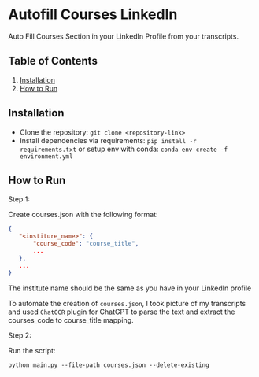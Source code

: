 # Autofill Courses LinkedIn

Auto Fill Courses Section in your LinkedIn Profile from your transcripts.

## Table of Contents
1. [Installation](#installation)
2. [How to Run](#how-to-run)

## Installation

- Clone the repository: `git clone <repository-link>`
- Install dependencies via requirements: `pip install -r requirements.txt` or setup env with conda: `conda env create -f environment.yml`

## How to Run

Step 1: 
 
 Create courses.json with the following format:

 ```json
 {
    "<institure_name>": {
        "course_code": "course_title",
        ...
    },
    ...
}
 ```

 The institute name should be the same as you have in your LinkedIn profile

 To automate the creation of `courses.json`, I took picture of my transcripts and used `ChatOCR` plugin for ChatGPT to parse the text and extract the courses_code to course_title mapping.

Step 2:

Run the script:

 `python main.py --file-path courses.json --delete-existing`
